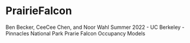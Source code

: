 # PrairieFalcon

Ben Becker, CeeCee Chen, and Noor Wahl
Summer 2022 - UC Berkeley - Pinnacles National Park Prarie Falcon Occupancy Models
